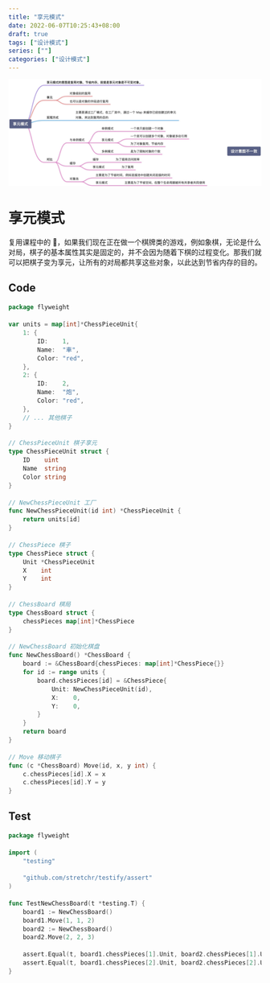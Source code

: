```yaml
---
title: "享元模式"
date: 2022-06-07T10:25:43+08:00
draft: true
tags: ["设计模式"]
series: [""]
categories: ["设计模式"]
---
```



![](https://raw.githubusercontent.com/yzj0911/my_logs/main/content/images/享元模式.jpeg)

# 享元模式

复用课程中的 🌰，如果我们现在正在做一个棋牌类的游戏，例如象棋，无论是什么对局，棋子的基本属性其实是固定的，并不会因为随着下棋的过程变化。那我们就可以把棋子变为享元，让所有的对局都共享这些对象，以此达到节省内存的目的。

## Code
```go
package flyweight

var units = map[int]*ChessPieceUnit{
	1: {
		ID:    1,
		Name:  "車",
		Color: "red",
	},
	2: {
		ID:    2,
		Name:  "炮",
		Color: "red",
	},
	// ... 其他棋子
}

// ChessPieceUnit 棋子享元
type ChessPieceUnit struct {
	ID    uint
	Name  string
	Color string
}

// NewChessPieceUnit 工厂
func NewChessPieceUnit(id int) *ChessPieceUnit {
	return units[id]
}

// ChessPiece 棋子
type ChessPiece struct {
	Unit *ChessPieceUnit
	X    int
	Y    int
}

// ChessBoard 棋局
type ChessBoard struct {
	chessPieces map[int]*ChessPiece
}

// NewChessBoard 初始化棋盘
func NewChessBoard() *ChessBoard {
	board := &ChessBoard{chessPieces: map[int]*ChessPiece{}}
	for id := range units {
		board.chessPieces[id] = &ChessPiece{
			Unit: NewChessPieceUnit(id),
			X:    0,
			Y:    0,
		}
	}
	return board
}

// Move 移动棋子
func (c *ChessBoard) Move(id, x, y int) {
	c.chessPieces[id].X = x
	c.chessPieces[id].Y = y
}
```
## Test
```go 
package flyweight

import (
	"testing"

	"github.com/stretchr/testify/assert"
)

func TestNewChessBoard(t *testing.T) {
	board1 := NewChessBoard()
	board1.Move(1, 1, 2)
	board2 := NewChessBoard()
	board2.Move(2, 2, 3)

	assert.Equal(t, board1.chessPieces[1].Unit, board2.chessPieces[1].Unit)
	assert.Equal(t, board1.chessPieces[2].Unit, board2.chessPieces[2].Unit)
}
```

